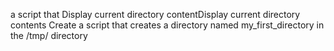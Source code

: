 a script that Display current directory contentDisplay current directory contents
Create a script that creates a directory named my_first_directory in the /tmp/ directory
